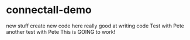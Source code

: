 # connectall-demo
new stuff
create new code here
really good at writing code
Test with Pete
another test with Pete
This is GOING to work!
